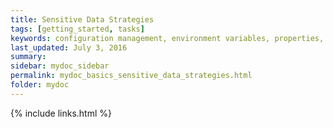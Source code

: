 ```yaml
---
title: Sensitive Data Strategies
tags: [getting_started, tasks]
keywords: configuration management, environment variables, properties, settings, tokenisation
last_updated: July 3, 2016
summary: 
sidebar: mydoc_sidebar
permalink: mydoc_basics_sensitive_data_strategies.html
folder: mydoc
---
```




{% include links.html %}
